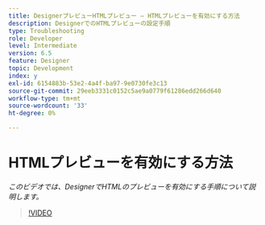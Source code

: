 ```yaml
---
title: DesignerプレビューHTMLプレビュー — HTMLプレビューを有効にする方法
description: DesignerでのHTMLプレビューの設定手順
type: Troubleshooting
role: Developer
level: Intermediate
version: 6.5
feature: Designer
topic: Development
index: y
exl-id: 6154883b-53e2-4a4f-ba97-9e0730fe3c13
source-git-commit: 29eeb3331c0152c5ae9a0779f61286edd266d640
workflow-type: tm+mt
source-wordcount: '33'
ht-degree: 0%

---
```



# HTMLプレビューを有効にする方法

*このビデオでは、DesignerでHTMLのプレビューを有効にする手順について説明します。*

>[!VIDEO](https://video.tv.adobe.com/v/335498?quality=9&learn=on)
